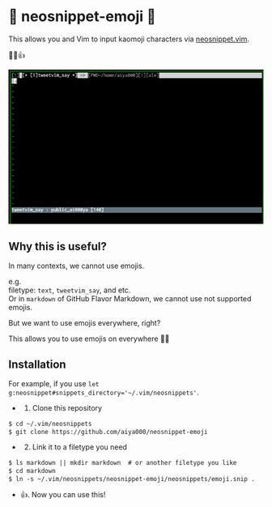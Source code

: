 # :gift: neosnippet-emoji :gift:

This allows you and Vim to input kaomoji characters via [neosnippet.vim](https://github.com/Shougo/neosnippet.vim).

💪😎👍

![sample](./sample.gif)

## Why this is useful?

In many contexts, we cannot use emojis.

e.g.  
  filetype: `text`, `tweetvim_say`, and etc.  
  Or in `markdown` of GitHub Flavor Markdown, we cannot use not supported emojis.

But we want to use emojis everywhere, right?

This allows you to use emojis on everywhere 🥺✨

## Installation

For example, if you use `let g:neosnippet#snippets_directory='~/.vim/neosnippets'`.

- 1. Clone this repository

```shell-session
$ cd ~/.vim/neosnippets
$ git clone https://github.com/aiya000/neosnippet-emoji
```

- 2. Link it to a filetype you need

```shell-session
$ ls markdown || mkdir markdown  # or another filetype you like
$ cd markdown
$ ln -s ~/.vim/neosnippets/neosnippet-emoji/neosnippets/emoji.snip .
```

- :+1:. Now you can use this!
